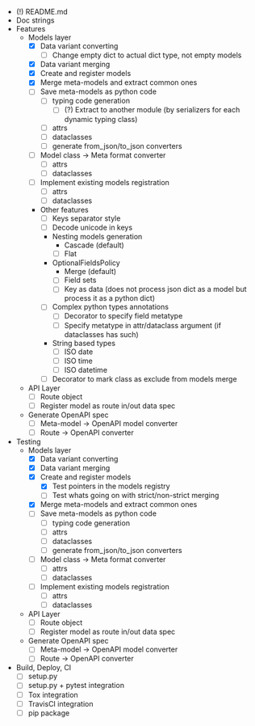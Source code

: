 - (!) README.md
- Doc strings
- Features
    - Models layer
        - [X] Data variant converting
            - [ ] Change empty dict to actual dict type, not empty models
        - [X] Data variant merging
        - [X] Create and register models
        - [X] Merge meta-models and extract common ones
        - [ ] Save meta-models as python code
            - [ ] typing code generation
                - [ ] (?) Extract to another module (by serializers for each dynamic typing class)
            - [ ] attrs
            - [ ] dataclasses
            - [ ] generate from_json/to_json converters
        - [ ] Model class -> Meta format converter
            - [ ] attrs
            - [ ] dataclasses
        - [ ] Implement existing models registration
            - [ ] attrs
            - [ ] dataclasses
        - Other features
            - [ ] Keys separator style
            - [ ] Decode unicode in keys
            - Nesting models generation
                - Cascade (default)
                - [ ] Flat
            - OptionalFieldsPolicy
                - Merge (default)
                - [ ] Field sets
                - [ ] Key as data (does not process json dict as a model but process it as a python dict)
            - [ ] Complex python types annotations
                - [ ] Decorator to specify field metatype
                - [ ] Specify metatype in attr/dataclass argument (if dataclasses has such)
            - String based types
                - [ ] ISO date
                - [ ] ISO time
                - [ ] ISO datetime
            - [ ] Decorator to mark class as exclude from models merge
    - API Layer
        - [ ] Route object
        - [ ] Register model as route in/out data spec
    - Generate OpenAPI spec
        - [ ] Meta-model -> OpenAPI model converter
        - [ ] Route -> OpenAPI converter
        
- Testing
    - Models layer
        - [X] Data variant converting
        - [X] Data variant merging
        - [X] Create and register models
            - [X] Test pointers in the models registry
            - [ ] Test whats going on with strict/non-strict merging
        - [X] Merge meta-models and extract common ones
        - [ ] Save meta-models as python code
            - [ ] typing code generation
            - [ ] attrs
            - [ ] dataclasses
            - [ ] generate from_json/to_json converters
        - [ ] Model class -> Meta format converter
            - [ ] attrs
            - [ ] dataclasses
        - [ ] Implement existing models registration
            - [ ] attrs
            - [ ] dataclasses
    - API Layer
        - [ ] Route object
        - [ ] Register model as route in/out data spec
    - Generate OpenAPI spec
        - [ ] Meta-model -> OpenAPI model converter
        - [ ] Route -> OpenAPI converter
            
- Build, Deploy, CI
    - [ ] setup.py
    - [ ] setup.py + pytest integration
    - [ ] Tox integration
    - [ ] TravisCI integration
    - [ ] pip package